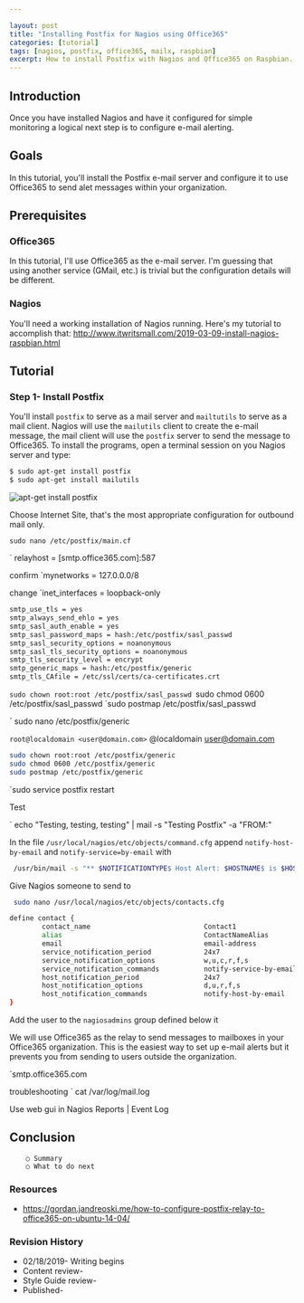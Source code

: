 ```yaml
---

layout: post
title: "Installing Postfix for Nagios using Office365"
categories: [tutorial]
tags: [nagios, postfix, office365, mailx, raspbian]
excerpt: How to install Postfix with Nagios and Office365 on Raspbian.
---
```



## Introduction
Once you have installed Nagios and have it configured for simple monitoring a logical next step is to configure e-mail alerting.   

## Goals
In this tutorial, you'll install the Postfix e-mail server and configure it to use Office365 to send alet messages within your organization.

## Prerequisites

### Office365
In this tutorial, I'll use Office365 as the e-mail server.  I'm guessing that using another service (GMail, etc.) is trivial but the configuration details will be different.

### Nagios
You'll need a working installation of Nagios running.  Here's my tutorial to accomplish that:  http://www.itwritsmall.com/2019-03-09-install-nagios-raspbian.html

## Tutorial

### Step 1- Install Postfix
You'll install `postfix` to serve as a mail server and `mailtutils` to serve as a mail client.  Nagios will use the `mailutils` client to create the e-mail message, the mail client will use the `postfix` server to send the message to Office365.  To install the programs, open a terminal session on you Nagios server and type:

``` bash
$ sudo apt-get install postfix
$ sudo apt-get install mailutils
```

![apt-get install postfix]({{site.url}}/assets/2019-03-12-install-postfix-nagios/aptGetInstallPostfix.png)

Choose Internet Site, that's the most appropriate configuration for outbound mail only.

`sudo nano /etc/postfix/main.cf`

` relayhost = [smtp.office365.com]:587

confirm `mynetworks = 127.0.0.0/8 

change `inet_interfaces = loopback-only

``` bash
smtp_use_tls = yes
smtp_always_send_ehlo = yes
smtp_sasl_auth_enable = yes
smtp_sasl_password_maps = hash:/etc/postfix/sasl_passwd
smtp_sasl_security_options = noanonymous
smtp_sasl_tls_security_options = noanonymous
smtp_tls_security_level = encrypt
smtp_generic_maps = hash:/etc/postfix/generic
smtp_tls_CAfile = /etc/ssl/certs/ca-certificates.crt
```

`sudo chown root:root /etc/postfix/sasl_passwd
`sudo chmod 0600 /etc/postfix/sasl_passwd
`sudo postmap /etc/postfix/sasl_passwd

` sudo nano /etc/postfix/generic

` root@localdomain <user@domain.com>
` @localdomain <user@domain.com>

``` bash
sudo chown root:root /etc/postfix/generic
sudo chmod 0600 /etc/postfix/generic
sudo postmap /etc/postfix/generic
```

`sudo service postfix restart

Test 

` echo "Testing, testing, testing" | mail -s "Testing Postfix" <recipient address> -a "FROM:<sender address>"


In the file `/usr/local/nagios/etc/objects/command.cfg` append `notify-host-by-email` and `notify-service=by-email` with

``` bash 
 /usr/bin/mail -s "** $NOTIFICATIONTYPE$ Host Alert: $HOSTNAME$ is $HOSTSTATE$ **" $CONTACTEMAIL$ -r sender@example.com
```

Give Nagios someone to send to

``` bash
 sudo nano /usr/local/nagios/etc/objects/contacts.cfg
```

``` bash
define contact {
        contact_name                            Contact1
        alias                                   ContactNameAlias
        email                                   email-address
        service_notification_period             24x7
        service_notification_options            w,u,c,r,f,s
        service_notification_commands           notify-service-by-email
        host_notification_period                24x7
        host_notification_options               d,u,r,f,s
        host_notification_commands              notify-host-by-email
}

```

Add the user to the `nagiosadmins` group defined below it

We will use Office365 as the relay to send messages to mailboxes in your Office365 organization.  This is the easiest way to set up e-mail alerts but it prevents you from sending to users outside the organization.

`smtp.office365.com

troubleshooting 
` cat /var/log/mail.log

Use web gui in Nagios Reports | Event Log

## Conclusion
		○ Summary
		○ What to do next
### Resources
* https://gordan.jandreoski.me/how-to-configure-postfix-relay-to-office365-on-ubuntu-14-04/


### Revision History
* 02/18/2019- Writing begins
* Content review-
* Style Guide review-
* Published-